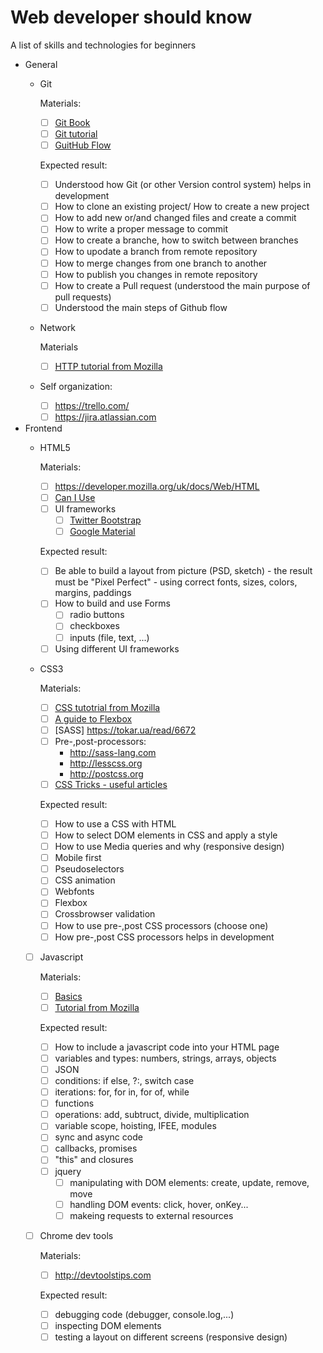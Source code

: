 # Web developer should know
A list of skills and technologies for beginners

- General
  - Git
    
    Materials:
    - [ ] [Git Book](https://git-scm.com/book/uk/v2)
    - [ ] [Git tutorial](https://www.codecademy.com/learn/learn-git)
    - [ ] [GuitHub Flow](https://guides.github.com/introduction/flow)
    
    Expected result:
    - [ ] Understood how Git (or other Version control system) helps in development
    - [ ] How to clone an existing project/ How to create a new project
    - [ ] How to add new or/and changed files and create a commit
    - [ ] How to write a proper message to commit
    - [ ] How to create a branche, how to switch between branches
    - [ ] How to upodate a branch from remote repository 
    - [ ] How to merge changes from one branch to another
    - [ ] How to publish you changes in remote repository
    - [ ] How to create a Pull request (understood the main purpose of pull requests)
    - [ ] Understood the main steps of Github flow
  - Network
  
    Materials
    - [ ] [HTTP tutorial from Mozilla](https://developer.mozilla.org/uk/docs/Web/HTTP)
  - Self organization:
    - [ ] https://trello.com/
    - [ ] https://jira.atlassian.com
- Frontend
  - HTML5
    
    Materials:
    - [ ] https://developer.mozilla.org/uk/docs/Web/HTML
    - [ ] [Can I Use](https://caniuse.com)
    - [ ] UI frameworks
      - [ ] [Twitter Bootstrap](http://getbootstrap.com)
      - [ ] [Google Material](http://materializecss.com)
    
    Expected result:
    - [ ] Be able to build a layout from picture (PSD, sketch) - the result must be "Pixel Perfect" - using correct fonts, sizes, colors, margins, paddings
    - [ ] How to build and use Forms
      - [ ] radio buttons
      - [ ] checkboxes
      - [ ] inputs (file, text, ...)
    - [ ] Using different UI frameworks
    
  - CSS3
  
    Materials:
    - [ ] [CSS tutotrial from Mozilla](https://developer.mozilla.org/uk/docs/Web/CSS)
    - [ ] [A guide to Flexbox](https://css-tricks.com/snippets/css/a-guide-to-flexbox)
    - [ ] [SASS] https://tokar.ua/read/6672
    - [ ] Pre-,post-processors: 
      - http://sass-lang.com
      - http://lesscss.org
      - http://postcss.org
    - [ ] [CSS Tricks - useful articles](https://css-tricks.com)
    
    Expected result:
    - [ ] How to use a CSS with HTML
    - [ ] How to select DOM elements in CSS and apply a style
    - [ ] How to use Media queries and why (responsive design)
    - [ ] Mobile first
    - [ ] Pseudoselectors
    - [ ] CSS animation
    - [ ] Webfonts
    - [ ] Flexbox
    - [ ] Crossbrowser validation
    - [ ] How to use pre-,post CSS processors (choose one)
    - [ ] How pre-,post CSS processors helps in development
    
  - [ ] Javascript
  
    Materials:
    - [ ] [Basics](https://developer.mozilla.org/uk/docs/Learn/Getting_started_with_the_web/JavaScript_basics)
    - [ ] [Tutorial from Mozilla](https://developer.mozilla.org/uk/docs/Web/JavaScript)
    
    Expected result:
    - [ ] How to include a javascript code into your HTML page
    - [ ] variables and types: numbers, strings, arrays, objects
    - [ ] JSON
    - [ ] conditions: if else, ?:, switch case
    - [ ] iterations: for, for in, for of, while
    - [ ] functions
    - [ ] operations: add, subtruct, divide, multiplication
    - [ ] variable scope, hoisting, IFEE, modules
    - [ ] sync and async code
    - [ ] callbacks, promises
    - [ ] "this" and closures
    - [ ] jquery
      - [ ] manipulating with DOM elements: create, update, remove, move
      - [ ] handling DOM events: click, hover, onKey...
      - [ ] makeing requests to external resources
  - [ ] Chrome dev tools
    
    Materials:
    - [ ] http://devtoolstips.com
   
    Expected result:
    - [ ] debugging code (debugger, console.log,...)
    - [ ] inspecting DOM elements
    - [ ] testing a layout on different screens (responsive design)
